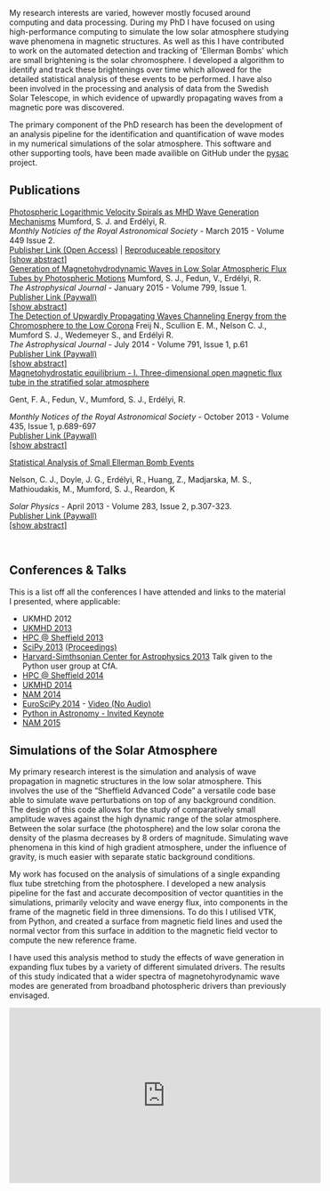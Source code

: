 <!--
.. title: Research
.. slug: research
.. date: 2014/01/27 20:52:50
.. tags:
.. link:
.. description:
.. type: text
-->

My research interests are varied, however mostly focused around computing and
data processing. During my PhD I have focused on using high-performance computing 
to simulate the low solar atmosphere studying wave phenomena in magnetic structures.
As well as this I have contributed to work on the automated detection and
tracking of 'Ellerman Bombs' which are small brightening is the solar
chromosphere. I developed a algorithm to identify and track these brightenings
over time which allowed for the detailed statistical analysis of these events
to be performed.
I have also been involved in the processing and analysis of data
from the Swedish Solar Telescope, in which evidence of upwardly
propagating waves from a magnetic pore was discovered.

The primary component of the PhD research has been the development
of an analysis pipeline for the identification and quantification of
wave modes in my numerical simulations of the solar atmosphere. This software 
and other supporting tools, have been made availible on GitHub under the
[pysac](https://github.com/SWAT-Sheffield/pysac) project.


## Publications
<a class='anchor' id='publications'></a>


<div class="paperblock">
<a href="http://labs.adsabs.harvard.edu/adsabs/abs/2015arXiv150101871M/"
target="blank_" class="papertitle">Photospheric Logarithmic Velocity Spirals as
MHD Wave Generation Mechanisms</a>
Mumford, S. J. and  Erdélyi, R. <br/>
<i>Monthly Noticies of the Royal Astronomical Society</i> - March 2015 - Volume 449 Issue 2.<br/>
<a href ="http://mnras.oxfordjournals.org/content/449/2/1679">Publisher Link (Open Access)</a> | <a href="https://bitbucket.org/smumford/expansion-factor-paper">Reproduceable repository</a> <br/>
<a href="javascript:toggle('mum2015a_abs', 'mum2015a_link');" id="mum2015a_link">[show abstract]</a>
<div id="mum2015a_abs" style="display: none;">
High-resolution observations of the solar photosphere have
identified a wide variety of spiralling motions in the solar plasma.
These spirals vary in properties, but are observed to be abundant at
the solar surface. In this work, these spirals are studied for their
potential as magnetohydrodynamic (MHD) wave generation mechanisms.
The inter-granular lanes, where these spirals are commonly observed,
are also regions where the magnetic field strength is higher than
average. This combination of magnetic field and spiralling plasma is
a recipe for the generation of Alfvén waves and other MHD waves.
This work employs numerical simulations of a self-similar magnetic
flux tube embedded in a realistic, gravitationally stratified, solar
atmosphere to study the effects of a single magnetic flux tube
perturbed by a logarithmic velocity spiral driver. The expansion
factor of the logarithmic spiral driver is varied and multiple
simulations are run for a range of values of the expansion factor
centred around observational constraints. The simulations are
analysed using ‘flux surfaces’ constructed from the magnetic field
lines so that the vectors perpendicular, parallel and azimuthal to
the local magnetic field vector can be calculated. The results of
this analysis show that the Alfvén wave is the dominant wave for
lower values of the expansion factor, whereas for the higher values
the parallel component is dominant. This transition occurs within
the range of the observational constraints, meaning that spiral
drivers, as observed in the solar photosphere, have the potential to
generate a variety of MHD wave modes. 
</div>
</div>

<div class="paperblock">
<a href="http://labs.adsabs.harvard.edu/adsabs/abs/2013arXiv1305.7415M/"
target="blank_" class="papertitle">Generation of Magnetohydrodynamic Waves in Low Solar
 Atmospheric Flux Tubes by Photospheric Motions</a>
Mumford, S. J., Fedun, V., Erdélyi, R. <br/>
<i>The Astrophysical Journal</i> -  January 2015 - Volume 799, Issue 1. <br/>
<a href="http://iopscience.iop.org/0004-637X/799/1/6/" target="_blank">Publisher Link (Paywall)</a> <br/>
<a href="javascript:toggle('mum2015_abs', 'mum2015_link');" id="mum2015_link">[show abstract]</a>
<div id="mum2015_abs" style="display: none;">
Recent ground- and space-based observations reveal the presence of
small-scale motions between convection cells in the solar
photosphere. In these regions, small-scale magnetic flux tubes are
generated via the interaction of granulation motion and the
background magnetic field. This paper studies the effects of these
motions on magnetohydrodynamic (MHD) wave excitation from broadband
photospheric drivers. Numerical experiments of linear MHD wave
propagation in a magnetic flux tube embedded in a realistic
gravitationally stratified solar atmosphere between the photosphere
and the low choromosphere (above $\beta = 1$) are performed. Horizontal
and vertical velocity field drivers mimic granular buffeting and
solar global oscillations. A uniform torsional driver as well as
Archimedean and logarithmic spiral drivers mimic observed torsional
motions in the solar photosphere. The results are analyzed using a
novel method for extracting the parallel, perpendicular, and
azimuthal components of the perturbations, which caters to both the
linear and non-linear cases. Employing this method yields the
identification of the wave modes excited in the numerical
simulations and enables a comparison of excited modes via velocity
perturbations and wave energy flux. The wave energy flux
distribution is calculated to enable the quantification of the
relative strengths of excited modes. The torsional drivers primarily
excite Alfvén modes (≈60% of the total flux) with small
contributions from the slow kink mode, and, for the logarithmic
spiral driver, small amounts of slow sausage mode. The horizontal
and vertical drivers primarily excite slow kink or fast sausage
modes, respectively, with small variations dependent upon flux
surface radius. 
</div>
</div>


<div class="paperblock">
<a href="http://labs.adsabs.harvard.edu/adsabs/abs/2014ApJ...791...61F/"
target="_blank" class="papertitle">The Detection of Upwardly Propagating Waves Channeling
Energy from the Chromosphere to the Low Corona</a>
Freij N., Scullion E. M., Nelson C. J., Mumford S. J., Wedemeyer S., and Erdélyi R. <br />
<i>The Astrophysical Journal</i> - July 2014 - Volume 791, Issue 1, p.61 <br />
<a href="http://iopscience.iop.org/0004-637X/791/1/61/" target="_blank"> Publisher Link (Paywall) </a> <br />
<a href="javascript:toggle('freij2014_abs', 'freij2014_link');" id="freij2014_link">[show abstract]</a>
<div id="freij2014_abs" style="display: none;">
There have been ubiquitous observations of wave-like motions in the
solar atmosphere for decades. Recent improvements to space- and
ground-based observatories have allowed the focus to shift to
smaller magnetic structures on the solar surface. In this paper,
high-resolution ground-based data taken using the Swedish 1 m Solar
Telescope is combined with co-spatial and co-temporal data from the
Atmospheric Imaging Assembly (AIA) on board the Solar Dynamics
Observatory (SDO) satellite to analyze running penumbral waves
(RPWs). RPWs have always been thought to be radial wave propagation
that occurs within sunspots. Recent research has suggested that they
are in fact upwardly propagating field-aligned waves (UPWs). Here,
RPWs within a solar pore are observed for the first time and are
interpreted as UPWs due to the lack of a penumbra that is required
to support RPWs. These UPWs are also observed co-spatially and
co-temporally within several SDO/AIA elemental lines that sample the
transition region and low corona. The observed UPWs are traveling at
a horizontal velocity of around 17 ± 0.5 km s-1 and a minimum
vertical velocity of 42 ± 21 km s-1. The estimated energy of the
waves is around 150 W m-2, which is on the lower bound required to
heat the quiet-Sun corona. This is a new, yet unconsidered source of
wave energy within the solar chromosphere and low corona. 
</div>
</div>


<div class="paperblock">
<a href="http://labs.adsabs.harvard.edu/ui/abs/2013MNRAS.435..689G"
target="_blank" class="papertitle">Magnetohydrostatic equilibrium - I. Three-dimensional open
magnetic flux tube in the stratified solar atmosphere</a>

Gent, F. A., Fedun, V., Mumford, S. J., Erdélyi, R. <br />

<i>Monthly Notices of the Royal Astronomical Society</i> - October 2013 - Volume 435, Issue 1, p.689-697 <br />
<a href="http://mnras.oxfordjournals.org/content/435/1/689" target="_blank"> Publisher Link (Paywall) </a> <br />
<a href="javascript:toggle('gent2013_abs', 'gent2013_link');" id="gent2013_link">[show abstract]</a>
<div id="gent2013_abs" style="display: none;">
A single open magnetic flux tube spanning the solar photosphere
(solar radius ≃ R☉) and the lower corona (R☉ + 10 Mm) is modelled in
magnetohydrostatic equilibrium within a realistic stratified
atmosphere subject to solar gravity. Such flux tubes are observed to
remain relatively stable for up to a day or more, and it is our aim
to apply the model as the background condition for numerical studies
of energy transport mechanisms from the surface to the corona. We
solve analytically an axially symmetric 3D structure for the model,
with magnetic field strength, plasma density, pressure and
temperature all consistent with observational and theoretical
estimates. The self-similar construction ensures the magnetic field
is divergence free. The equation of pressure balance for this
particular set of flux tubes can be integrated analytically to find
the pressure and density corrections required to preserve the
magnetohydrostatic equilibrium. The model includes a number of free
parameters, which makes the solution applicable to a variety of
other physical problems and it may therefore be of more general
interest. 
</div>
</div>


 
<div class="paperblock">
<a href="http://labs.adsabs.harvard.edu/ui/abs/2013SoPh..283..307N"
target="_blank" class="papertitle">Statistical Analysis of Small Ellerman Bomb Events</a>

Nelson, C. J., Doyle, J. G., Erdélyi, R., Huang, Z., Madjarska, M. S., Mathioudakis, M., Mumford, S. J., Reardon, K <br />

<i>Solar Physics</i> - April 2013 - Volume 283, Issue 2, p.307-323. <br />
<a href="http://link.springer.com/article/10.1007%2Fs11207-012-0222-3" target="_blank"> Publisher Link (Paywall) </a> <br />
<a href="javascript:toggle('nelson2013_abs', 'nelson2013_link');" id="nelson2013_link">[show abstract]</a>
<div id="nelson2013_abs" style="display: none;">
The properties of Ellerman bombs (EBs), small-scale brightenings in
the Hα line wings, have proved difficult to establish because their
size is close to the spatial resolution of even the most advanced
telescopes. Here, we aim to infer the size and lifetime of EBs using
high-resolution data of an emerging active region collected using
the Interferometric BIdimensional Spectrometer (IBIS) and Rapid
Oscillations of the Solar Atmosphere (ROSA) instruments as well as
the Helioseismic and Magnetic Imager (HMI) onboard the Solar
Dynamics Observatory (SDO). We develop an algorithm to track EBs
through their evolution, finding that EBs can often be much smaller
(around 0.3″) and shorter-lived (less than one minute) than previous
estimates. A correlation between G-band magnetic bright points and
EBs is also found. Combining SDO/HMI and G-band data gives a good
proxy of the polarity for the vertical magnetic field. It is found
that EBs often occur both over regions of opposite polarity flux and
strong unipolar fields, possibly hinting at magnetic reconnection as
a driver of these events.The energetics of EB events is found to
follow a power-law distribution in the range of a nanoflare (1022-25
ergs). 
</div>
</div>



<a id="talks"></a>
</br>
## Conferences &amp; Talks

This is a list off all the conferences I have attended and links to the material
 I presented, where applicable:

* UKMHD 2012
* [UKMHD 2013](http://stuartmumford.co.uk/talks/ukmhd2013-talk.pdf)
* [HPC @ Sheffield 2013](http://stuartmumford.co.uk/talks/hpc2013-talk.pdf)
* [SciPy 2013](https://www.youtube.com/watch?v=bXPPTCkaVu8)
  [(Proceedings)](http://conference.scipy.org/proceedings/scipy2013/mumford.html)
* [Harvard-Simthsonian Center for Astrophysics 2013](http://stuartmumford.co.uk/talks/cfa)
  Talk given to the Python user group at CfA.
* [HPC @ Sheffield 2014](http://stuartmumford.co.uk/talks/hpc2014-poster.pdf)
* [UKMHD 2014](http://stuartmumford.co.uk/talks/ukmhd2014)
* [NAM 2014](http://stuartmumford.co.uk/talks/nam2014)
* [EuroSciPy 2014](http://stuartmumford.co.uk/talks/euroscipy2014) -
[Video (No Audio)](https://www.youtube.com/watch?v=-Lfz3kBjEyY)
* [Python in Astronomy - Invited
  Keynote](http://stuartmumford.co.uk/talks/pia)
* [NAM 2015](http://stuartmumford.co.uk/talks/nam2015)

<a style="margin-bottom: 10px;" id='simulations'></a>
## Simulations of the Solar Atmosphere
My primary research interest is the simulation and analysis of wave propagation
in magnetic structures in the low solar atmosphere. This involves the use of
the &ldquo;Sheffield Advanced Code&rdquo; a versatile code base able to simulate
wave perturbations on top of any background condition. The design of this code
allows for the study of comparatively small amplitude waves against the high
dynamic range of the solar atmosphere. Between the solar surface (the
photosphere) and the low solar corona the density of the plasma decreases by 8
orders of magnitude. Simulating wave phenomena in this kind of high gradient
atmosphere, under the influence of gravity, is much easier with separate
static background conditions.

My work has focused on the analysis of simulations of a single expanding flux
tube stretching from the photosphere. I developed a new analysis pipeline for
the fast and accurate decomposition of vector quantities in the simulations,
primarily velocity and wave energy flux, into components in the frame of the
magnetic field in three dimensions. To do this I utilised VTK, from Python, and
created a surface from magnetic field lines and used the normal vector from
this surface in addition to the magnetic field vector to compute the new
reference frame.

I have used this analysis method to study the effects of wave generation in
expanding flux tubes by a variety of different simulated drivers. The results
of this study indicated that a wider spectra of magnetohyrodynamic wave modes
are generated from broadband photospheric drivers than previously envisaged.

<div class="video-container">
<iframe src="http://www.youtube.com/embed/9zc6YTp2db4" frameborder="0" width="560" height="315"></iframe>
</div>
